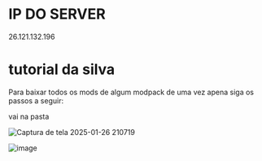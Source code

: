 # **IP DO SERVER**
26.121.132.196

# tutorial da silva
Para baixar todos os mods de algum modpack de uma vez apena siga os passos a seguir:

vai na pasta

![Captura de tela 2025-01-26 210719](https://github.com/user-attachments/assets/50c58d8a-64b7-4737-b8bf-710c597b3ffd)

![image](https://github.com/user-attachments/assets/f8856c43-f8f1-4347-9ae8-fc5238c6b63d)





